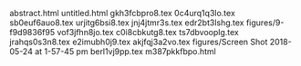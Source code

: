 abstract.html
untitled.html
gkh3fcbpro8.tex
0c4urq1q3lo.tex
sb0euf6auo8.tex
urjitg6bsi8.tex
jnj4jtmr3s.tex
edr2bt3lshg.tex
figures/9-f9d9836f95
vof3jfhn8jo.tex
c0i8cbkutg8.tex
ts7dbvooplg.tex
jrahqs0s3n8.tex
e2imubh0j9.tex
akjfqj3a2vo.tex
figures/Screen Shot 2018-05-24 at 1-57-45 pm
berl1vj9pp.tex
m387pkkfbpo.html
